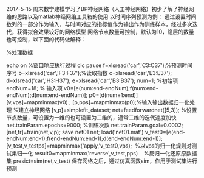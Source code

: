 2017-5-15
周末数学建模学习了BP神经网络（人工神经网络）初步了解了神经网络的思路以及matlab神经网络工具箱的使用
以时间序列预测为例：
通过设置时间数列的一部分作为输入，与时间对应的指标值作为输出作为训练样本，经过多次迭代，获得拟合效果较好的网络模型
网络节点数量可控制，默认为10，隐层的数量也可控制，以下面的代码做解释：

%处理数据

echo on  %窗口响应执行过程
clc
pause
f=xlsread('car','C3:C37');%预测时间序号
b=xlsread('car','F3:F37');%读取指数
c=xlsread('car','E3:E37');
d=xlsread('car','H3:H37');
e=xlsread('car','B3:B37');
num=1;   %初始项
endNum=18;
% 输入项
v0=[e(num:end-endNum);f(num:end-endNum);d(num:end-endNum)];
p0=[d(num+1:end)]
[v,vps]=mapminmax(v0) ;
[p,pps]=mapminmax(p0);%输入输出数据归一化处理
%建立神经网络
[v,p]=simplefit_dataset;
net=feedforwardnet([5,3]); %设置节点数量，可设置为一维的也可设置为二维的，通常二维的迭代速度加快
net.trainParam.epochs=9000; %训练次数
net.trainParam.goal=0.0002;
[net,tr]=train(net,v,p);
save net01 net;
load('net01.mat')
v_test0=[e(end-endNum:end-1);f(end-endNum:end-1);d(end-endNum:end-1)];
[v_test,v_testps]=mapminmax('apply,'v_test0,vps);  %以vps的归一化规则对测试集归一化
result0=mapminmax('reverse',v_test,pps)    %反归一化还原原数据集
presict=sim(net,v_test)
保存网络之后，通过仿真函数sim，作用于测试集进行预测
